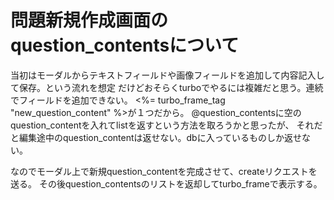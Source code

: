 # 問題新規作成画面のquestion_contentsについて
当初はモーダルからテキストフィールドや画像フィールドを追加して内容記入して保存。という流れを想定
だけどおそらくturboでやるには複雑だと思う。連続でフィールドを追加できない。
<%= turbo_frame_tag "new_question_content" %>が１つだから。
@question_contentsに空のquestion_contentを入れてlistを返すという方法を取ろうかと思ったが、
それだと編集途中のquestion_contentは返せない。dbに入っているものしか返せない。

なのでモーダル上で新規question_contentを完成させて、createリクエストを送る。
その後question_contentsのリストを返却してturbo_frameで表示する。
